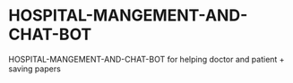 # HOSPITAL-MANGEMENT-AND-CHAT-BOT
HOSPITAL-MANGEMENT-AND-CHAT-BOT for helping doctor and patient + saving papers
